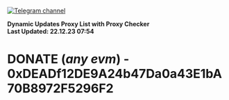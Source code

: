 [![Telegram channel](https://img.shields.io/endpoint?url=https://runkit.io/damiankrawczyk/telegram-badge/branches/master?url=https://t.me/n4z4v0d)](https://t.me/n4z4v0d) 

**Dynamic Updates Proxy List with Proxy Checker**  
**Last Updated: 22.12.23 07:54**

# DONATE (_any evm_) - 0xDEADf12DE9A24b47Da0a43E1bA70B8972F5296F2
